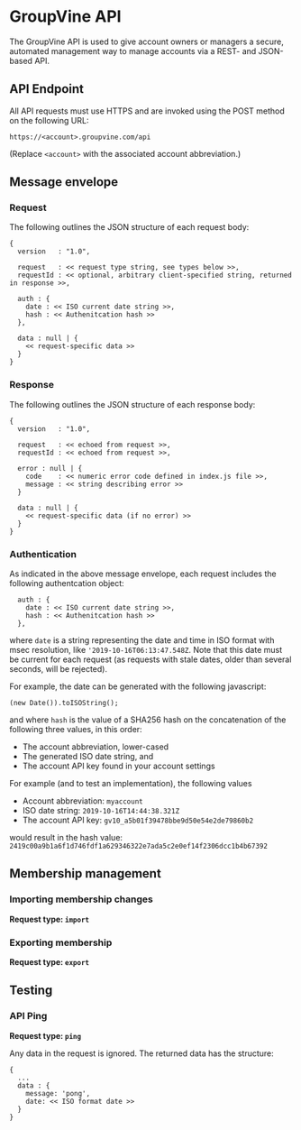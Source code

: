 # GroupVine API

The GroupVine API is used to give account owners or managers a secure,
automated management way to manage accounts via a REST- and
JSON-based API.

## API Endpoint

All API requests must use HTTPS and are invoked using the POST method
on the following URL:

```
https://<account>.groupvine.com/api
```

(Replace ```<account>``` with the associated account abbreviation.)


## Message envelope

### Request

The following outlines the JSON structure of each request body:

```
{
  version   : "1.0",

  request   : << request type string, see types below >>,
  requestId : << optional, arbitrary client-specified string, returned in response >>,

  auth : {
    date : << ISO current date string >>,
    hash : << Authenitcation hash >>
  },

  data : null | {
    << request-specific data >>
  }
}
```

### Response

The following outlines the JSON structure of each response body:

```
{
  version   : "1.0",

  request   : << echoed from request >>,
  requestId : << echoed from request >>,

  error : null | {
    code    : << numeric error code defined in index.js file >>,
    message : << string describing error >>
  }

  data : null | {
    << request-specific data (if no error) >>
  }
}
```

### Authentication 

As indicated in the above message envelope, each request includes the
following authentcation object:

```
  auth : {
    date : << ISO current date string >>,
    hash : << Authenitcation hash >>
  },
```

where ```date``` is a string representing the date and time in ISO
format with msec resolution, like ```'2019-10-16T06:13:47.548Z```.
Note that this date must be current for each request (as requests with
stale dates, older than several seconds, will be rejected).

For example, the date can be generated with the following javascript:

```
(new Date()).toISOString();
```

and where ```hash``` is the value of a SHA256 hash on the concatenation of the
following three values, in this order:

- The account abbreviation, lower-cased
- The generated ISO date string, and
- The account API key found in your account settings

For example (and to test an implementation), the following values

- Account abbreviation: ``` myaccount ```
- ISO date string: ``` 2019-10-16T14:44:38.321Z ```
- The account API key: ``` gv10_a5b01f39478bbe9d50e54e2de79860b2 ```

would result in the hash value: ``` 2419c00a9b1a6f1d746fdf1a629346322e7ada5c2e0ef14f2306dcc1b4b67392 ```


## Membership management

### Importing membership changes

**Request type: ```import```**



### Exporting membership

**Request type: ```export```**


## Testing

### API Ping

**Request type: ```ping```**

Any data in the request is ignored.  The returned data has the structure:

```
{
  ...
  data : {
    message: 'pong',
    date: << ISO format date >>
  }
}
```


